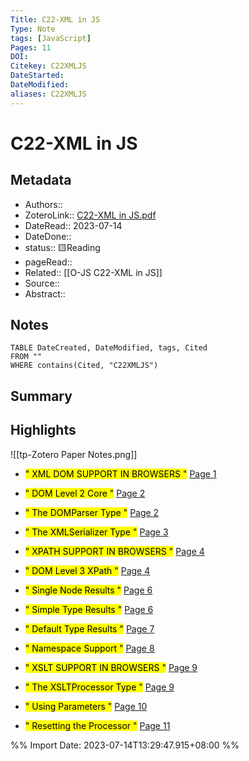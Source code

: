 ```yaml
---
Title: C22-XML in JS
Type: Note
tags: [JavaScript] 
Pages: 11
DOI: 
Citekey: C22XMLJS
DateStarted: 
DateModified: 
aliases: C22XMLJS
---
```

# C22-XML in JS
## Metadata
- Authors::  
- ZoteroLink:: [C22-XML in JS.pdf](zotero://select/library/items/XGCNDC6E)
- DateRead:: 2023-07-14
- DateDone::
- status:: 🟨Reading
- pageRead::
- Related:: [[O-JS C22-XML in JS]]
- Source:: 
- Abstract:: 

## Notes
```dataview
TABLE DateCreated, DateModified, tags, Cited
FROM ""
WHERE contains(Cited, "C22XMLJS")
```
## Summary

## Highlights
![[tp-Zotero Paper Notes.png]]
- <mark class="hltr-gray ">" XML DOM SUPPORT IN BROWSERS "</mark> [Page 1 ]( zotero://open-pdf/library/items/XGCNDC6E?page=1&annotation=HKAGT3I8)

- <mark class="hltr-gray ">" DOM Level 2 Core "</mark> [Page 2 ]( zotero://open-pdf/library/items/XGCNDC6E?page=2&annotation=8M3J2HET)

- <mark class="hltr-gray ">" The DOMParser Type "</mark> [Page 2 ]( zotero://open-pdf/library/items/XGCNDC6E?page=2&annotation=2HFAN64F)

- <mark class="hltr-gray ">" The XMLSerializer Type "</mark> [Page 3 ]( zotero://open-pdf/library/items/XGCNDC6E?page=3&annotation=LRLAA5ST)

- <mark class="hltr-gray ">" XPATH SUPPORT IN BROWSERS "</mark> [Page 4 ]( zotero://open-pdf/library/items/XGCNDC6E?page=4&annotation=UM683PZI)

- <mark class="hltr-gray ">" DOM Level 3 XPath "</mark> [Page 4 ]( zotero://open-pdf/library/items/XGCNDC6E?page=4&annotation=FVD3B2KY)

- <mark class="hltr-gray ">" Single Node Results "</mark> [Page 6 ]( zotero://open-pdf/library/items/XGCNDC6E?page=6&annotation=UV9GM9IM)

- <mark class="hltr-gray ">" Simple Type Results "</mark> [Page 6 ]( zotero://open-pdf/library/items/XGCNDC6E?page=6&annotation=NUTPW6UC)

- <mark class="hltr-gray ">" Default Type Results "</mark> [Page 7 ]( zotero://open-pdf/library/items/XGCNDC6E?page=7&annotation=R4BQ5ISV)

- <mark class="hltr-gray ">" Namespace Support "</mark> [Page 8 ]( zotero://open-pdf/library/items/XGCNDC6E?page=8&annotation=TEHQGWEA)

- <mark class="hltr-gray ">" XSLT SUPPORT IN BROWSERS "</mark> [Page 9 ]( zotero://open-pdf/library/items/XGCNDC6E?page=9&annotation=KXLSZS66)

- <mark class="hltr-gray ">" The XSLTProcessor Type "</mark> [Page 9 ]( zotero://open-pdf/library/items/XGCNDC6E?page=9&annotation=E6L3SGNR)

- <mark class="hltr-gray ">" Using Parameters "</mark> [Page 10 ]( zotero://open-pdf/library/items/XGCNDC6E?page=10&annotation=54LQD97P)

- <mark class="hltr-gray ">" Resetting the Processor "</mark> [Page 11 ]( zotero://open-pdf/library/items/XGCNDC6E?page=11&annotation=SAVI5D3M)



%% Import Date: 2023-07-14T13:29:47.915+08:00 %%
